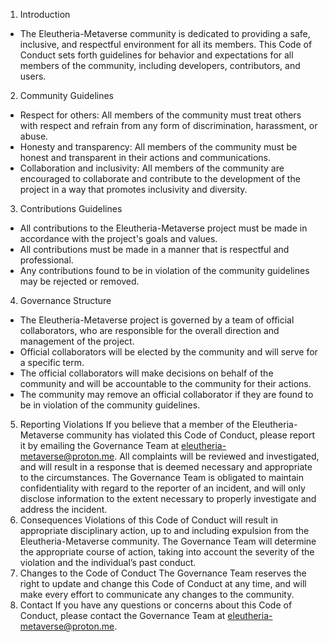 1. Introduction
* The Eleutheria-Metaverse community is dedicated to providing a safe, inclusive, and respectful environment for all its members. This Code of Conduct sets forth guidelines for behavior and expectations for all members of the community, including developers, contributors, and users.
2. Community Guidelines
* Respect for others: All members of the community must treat others with respect and refrain from any form of discrimination, harassment, or abuse.
* Honesty and transparency: All members of the community must be honest and transparent in their actions and communications.
* Collaboration and inclusivity: All members of the community are encouraged to collaborate and contribute to the development of the project in a way that promotes inclusivity and diversity.
3. Contributions Guidelines
* All contributions to the Eleutheria-Metaverse project must be made in accordance with the project's goals and values.
* All contributions must be made in a manner that is respectful and professional.
* Any contributions found to be in violation of the community guidelines may be rejected or removed.
4. Governance Structure
* The Eleutheria-Metaverse project is governed by a team of official collaborators, who are responsible for the overall direction and management of the project.
* Official collaborators will be elected by the community and will serve for a specific term.
* The official collaborators will make decisions on behalf of the community and will be accountable to the community for their actions.
* The community may remove an official collaborator if they are found to be in violation of the community guidelines.
5. Reporting Violations
If you believe that a member of the Eleutheria-Metaverse community has violated this Code of Conduct, please report it by emailing the Governance Team at eleutheria-metaverse@proton.me. All complaints will be reviewed and investigated, and will result in a response that is deemed necessary and appropriate to the circumstances. The Governance Team is obligated to maintain confidentiality with regard to the reporter of an incident, and will only disclose information to the extent necessary to properly investigate and address the incident.
6. Consequences
Violations of this Code of Conduct will result in appropriate disciplinary action, up to and including expulsion from the Eleutheria-Metaverse community. The Governance Team will determine the appropriate course of action, taking into account the severity of the violation and the individual’s past conduct.
7. Changes to the Code of Conduct
The Governance Team reserves the right to update and change this Code of Conduct at any time, and will make every effort to communicate any changes to the community.
8. Contact
If you have any questions or concerns about this Code of Conduct, please contact the Governance Team at eleutheria-metaverse@proton.me.
